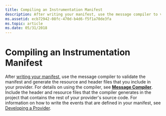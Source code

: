 ```yaml
---
title: Compiling an Instrumentation Manifest
description: After writing your manifest, use the message compiler to validate the manifest and generate the resource and header files that you include in your provider.
ms.assetid: ecb72942-08fc-470d-b4d6-f5f1a70de3fa
ms.topic: article
ms.date: 05/31/2018
---
```


# Compiling an Instrumentation Manifest

After [writing your manifest](writing-an-instrumentation-manifest.md), use the message compiler to validate the manifest and generate the resource and header files that you include in your provider. For details on using the compiler, see [**Message Compiler**](message-compiler--mc-exe-.md). Include the header and resource files that the compiler generates in the project that contains the rest of your provider's source code. For information on how to write the events that are defined in your manifest, see [Developing a Provider](developing-a-provider.md).

 

 




